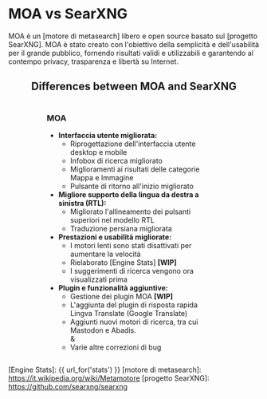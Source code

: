 
# MOA vs SearXNG

MOA è un [motore di metasearch] libero e open source basato sul [progetto SearXNG]. MOA è stato creato con l'obiettivo della semplicità e dell'usabilità per il grande pubblico, fornendo risultati validi e utilizzabili e garantendo al contempo privacy, trasparenza e libertà su Internet.

<style>
  .container {
    display: grid;
    grid-template-columns: repeat(2, 1fr);
    width: 80%;
    min-width: 350px;
    max-width: 1200px;
    margin: auto;
  }
  .container > div.moa {
    padding-right: 20px;
  }
  .container > div.local {
    border-left: 1px solid #ccc;
    padding-left: 20px;
  }
  .container > div.local:has(p > template.hide) {
    display: none;
  }
  .container > div.moa > span > h3:has(template.hide) {
    display: none;
  }
  @media (max-width: 800px) {
    .container {
      grid-template-columns: 1fr;
    }
    .container > div.local {
      border-left: 0px;
      padding-right: 20px;
    }
    .container > div.moa {
      padding-left: 20px;
    }
  }
  .container:has(div.local > p template.hide) {
    grid-template-columns: 1fr;
    width: 50%;
  }
</style>
<div style="text-align: center;">
  <h2>Differences between MOA and SearXNG</h2>
</div>

<div class="container">

<div class="moa">

<h3>MOA<template {{ "class='hide'" if get_setting('instance_customization.markdown', '') == '' else '' }}></template></h3>

- **Interfaccia utente migliorata:**
  - Riprogettazione dell'interfaccia utente desktop e mobile
  - Infobox di ricerca migliorato
  - Miglioramenti ai risultati delle categorie Mappa e Immagine
  - Pulsante di ritorno all'inizio migliorato
- **Migliore supporto della lingua da destra a sinistra (RTL):**
  - Migliorato l'allineamento dei pulsanti superiori nel modello RTL
  - Traduzione persiana migliorata
- **Prestazioni e usabilità migliorate:**
  - I motori lenti sono stati disattivati per aumentare la velocità
  - Rielaborato [Engine Stats] **[WIP]**
  - I suggerimenti di ricerca vengono ora visualizzati prima
- **Plugin e funzionalità aggiuntive:**
  - Gestione dei plugin MOA **[WIP]**
  - L'aggiunta del plugin di risposta rapida Lingva Translate (Google Translate)
  - Aggiunti nuovi motori di ricerca, tra cui Mastodon e Abadis.
<br>  &
  - Varie altre correzioni di bug

</div>

<div class="local">

{{get_setting('instance_customization.markdown','<template class="hide"></template>')}}

</div>

</div>

[Public Instances]: https://searx.space/
[Engine Stats]: {{ url_for('stats') }}
[motore di metasearch]: https://it.wikipedia.org/wiki/Metamotore
[progetto SearXNG]: https://github.com/searxng/searxng